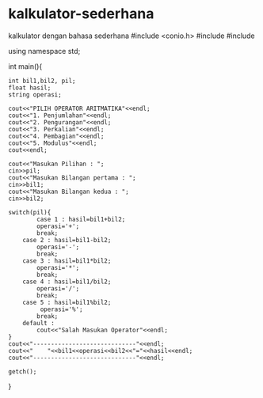 # kalkulator-sederhana
kalkulator dengan bahasa sederhana
#include <conio.h>
#include <iostream>
#include <string>

using namespace std;

int main(){
	
	int bil1,bil2, pil;
	float hasil;
	string operasi;
	
	cout<<"PILIH OPERATOR ARITMATIKA"<<endl;
	cout<<"1. Penjumlahan"<<endl;
	cout<<"2. Pengurangan"<<endl;
	cout<<"3. Perkalian"<<endl;
	cout<<"4. Pembagian"<<endl;
	cout<<"5. Modulus"<<endl;
	cout<<endl;
	
	cout<<"Masukan Pilihan : ";
	cin>>pil;
	cout<<"Masukan Bilangan pertama : ";
	cin>>bil1;
	cout<<"Masukan Bilangan kedua : ";
	cin>>bil2;	
	
	switch(pil){
	        case 1 : hasil=bil1+bil2;
			operasi='+';
			break;
		case 2 : hasil=bil1-bil2;
			operasi='-';
			break;
		case 3 : hasil=bil1*bil2;
			operasi='*';
			break;
		case 4 : hasil=bil1/bil2;
			operasi='/';
			break;
		case 5 : hasil=bil1%bil2;
			 operasi='%';
			break;
		default :
			cout<<"Salah Masukan Operator"<<endl;
	}
	cout<<"-----------------------------"<<endl;
	cout<<"    "<<bil1<<operasi<<bil2<<"="<<hasil<<endl;
	cout<<"-----------------------------"<<endl;
	
	getch();
}
